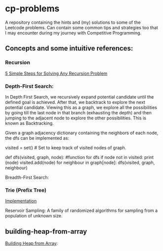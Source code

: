# cp-problems

A repository containing the hints and (my) solutions to some of the Leetcode problems. Can contain some common tips and strategies too that I may encounter during my journey with Competitive Programming.


## Concepts and some intuitive references:

### Recursion

[5 Simple Steps for Solving Any Recursion Problem](https://www.youtube.com/watch?v=ngCos392W4w)

### Depth-First Search:

In Depth First Search, we recursively expand potential candidate until the defined goal is achieved. After that, we backtrack to explore the next potential candidate. Viewing this as a graph, we explore all the possibilities by going till the last node in that branch (exhausting the depth) and then jumping to the adjacent node to explore the other possibilities. This is known as Backtracking.

Given a graph adjacency dictionary containing the neighbors of each node, the dfs can be implemented as:

visited = set() # Set to keep track of visited nodes of graph.

def dfs(visited, graph, node):  #function for dfs 
    if node not in visited:
        print (node)
        visited.add(node)
        for neighbour in graph[node]:
            dfs(visited, graph, neighbour)

Breadth-First Search:


### Trie (Prefix Tree)
[Implementation](https://leetcode.com/problems/implement-trie-prefix-tree/)

Reservoir Sampling:
A family of randomized algorithms for sampling from a population of unknown size.

## building-heap-from-array
[Building Heap from Array](https://www.geeksforgeeks.org/building-heap-from-array/):
